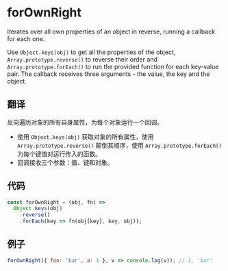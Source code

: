 # forOwnRight

Iterates over all own properties of an object in reverse, running a callback for each one.

Use `Object.keys(obj)` to get all the properties of the object, `Array.prototype.reverse()` to reverse their order and `Array.prototype.forEach()` to run the provided function for each key-value pair. The callback receives three arguments - the value, the key and the object.

## 翻译

反向遍历对象的所有自身属性，为每个对象运行一个回调。

- 使用 `Object.keys(obj)` 获取对象的所有属性，使用 `Array.prototype.reverse()` 颠倒其顺序，使用 `Array.prototype.forEach()` 为每个键值对运行传入的函数。
- 回调接收三个参数：值、键和对象。

## 代码

```js
const forOwnRight = (obj, fn) =>
  Object.keys(obj)
    .reverse()
    .forEach(key => fn(obj[key], key, obj));
```

## 例子

```js
forOwnRight({ foo: 'bar', a: 1 }, v => console.log(v)); // 1, 'bar'
```
